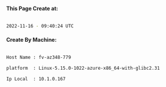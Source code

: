 
   
#### This Page Create at:

```bash

2022-11-16 - 09:40:24 UTC

```

#### Create By Machine:

```bash

Host Name : fv-az348-779

platform  : Linux-5.15.0-1022-azure-x86_64-with-glibc2.31

Ip Local  : 10.1.0.167

```

